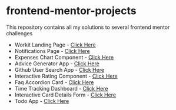 # frontend-mentor-projects

This repository contains all my solutions to several frontend mentor challenges

- Workit Landing Page - [Click Here](https://binarypsilocybin.github.io/frontend-mentor-projects/workit-landing-page/)
- Notifications Page - [Click Here](https://binarypsilocybin.github.io/frontend-mentor-projects/notifications-page/)
- Expenses Chart Component - [Click Here](https://binarypsilocybin.github.io/frontend-mentor-projects/expenses-chart-component/)
- Advice Generator App - [Click Here](https://binarypsilocybin.github.io/frontend-mentor-projects/advice-generator-app/)
- Github User Search App - [Click Here](https://binarypsilocybin.github.io/frontend-mentor-projects/github-user-search-app/)
- Interactive Rating Component - [Click Here](https://binarypsilocybin.github.io/frontend-mentor-projects/interactive-rating-component/)
- Faq Accordion Card - [Click Here](https://binarypsilocybin.github.io/frontend-mentor-projects/faq-accordion-card-main/)
- Time Tracking Dashboard - [Click Here](https://binarypsilocybin.github.io/frontend-mentor-projects/time-tracking-dashboard-main/)
- Interactive Card Details Form - [Click Here](https://interactive-card-details-form-binary.netlify.app/)
- Todo App - [Click Here](https://todo-app-main-binary.netlify.app/)
